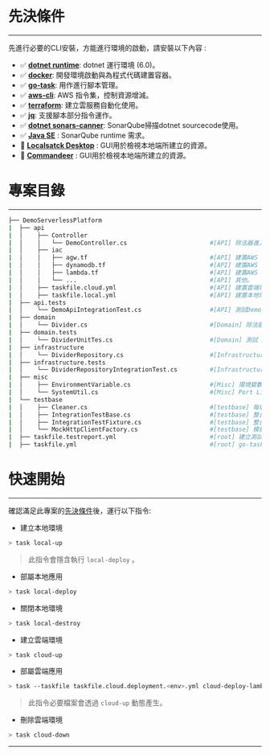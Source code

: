 # 先決條件

---

先進行必要的CLI安裝，方能進行環境的啟動，請安裝以下內容 :

* ✅ [**dotnet runtime**](https://dotnet.microsoft.com/en-us/download/dotnet/6.0): dotnet 運行環境 (6.0)。
* ✅ [**docker**](https://www.docker.com/products/docker-desktop/): 開發環境啟動與為程式代碼建置容器。
* ✅ [**go-task**](https://taskfile.dev/): 用作進行腳本管理。
* ✅ [**aws-cli**](https://docs.aws.amazon.com/zh_tw/cli/latest/userguide/getting-started-install.html): AWS 指令集，控制資源增減。
* ✅ [**terraform**](https://developer.hashicorp.com/terraform/install?product_intent=terraform): 建立雲服務自動化使用。
* ✅ [**jq**](https://jqlang.github.io/jq/download/): 支援腳本部分指令運作。
* ✅ [**dotnet sonars-canner**](https://docs.sonarsource.com/sonarqube/latest/analyzing-source-code/scanners/sonarscanner-for-dotnet/): SonarQube掃描dotnet sourcecode使用。
* ✅ [**Java SE**](https://www.oracle.com/tw/java/technologies/downloads/#jdk21-mac) : SonarQube runtime 需求。
* 🔲 [**Localsatck Desktop**](https://github.com/localstack/localstack-desktop) : GUI用於檢視本地端所建立的資源。
* 🔲 [**Commandeer**](https://getcommandeer.com/) : GUI用於檢視本地端所建立的資源。

# 專案目錄

---

```bash
├── DemoServerlessPlatform
|  ├── api                            
|  │    ├── Controller 
|  │    │   └── DemoController.cs                       #[API] 除法器進入點。
|  │    ├── iac
|  │    │   ├── agw.tf                                  #[API] 建置AWS 資源 (API Gateway)。
|  │    │   ├── dynamodb.tf                             #[API] 建置AWS 資源 (Dynamodb)。
|  │    │   ├── lambda.tf                               #[API] 建置AWS 資源 (Lambda)。
|  │    │   └── ...                                     #[API] 其他。
|  │    ├── taskfile.cloud.yml                          #[API] 建置雲端環境。
|  │    ├── taskfile.local.yml                          #[API] 建置本地環境。
|  ├── api.tests                        
|  │    └── DemoApiIntegrationTest.cs                   #[API] 測試DemoController。
|  ├── domain                                          
|  │    └── Divider.cs                                  #[Domain] 除法器。                  
|  ├── domain.tests                     
|  │    └── DividerUnitTes.cs                           #[Domain] 測試 Divider。 
|  ├── infrastructure                  
|  │    └── DividerRepository.cs                        #[Infrastructure] 寫入目標Table。 
|  ├── infrastructure.tests             
|  │    └── DividerRepositoryIntegrationTest.cs         #[Infrastructure] 測試DividerRepository。 
|  ├── misc                                     
|  │    ├── EnvironmentVariable.cs                      #[Misc] 環境變數。 
|  │    └── SystemUtil.cs                               #[Misc] Port Listenser。                        
|  └── testbase                       
|  │    ├── Cleaner.cs                                  #[testbase] 每個測試腳本進行後，進行資料清除。 
|  │    ├── IntegrationTestBase.cs                      #[testbase] 整合測試基底。  
|  │    ├── IntegrationTestFixture.cs                   #[testbase] 整合測試使用的共通物件。  
|  │    └── MockHttpClientFactory.cs                    #[testbase] 模擬HttpClient。   
|  ├── taskfile.testreport.yml                          #[root] 建立測試報告
|  ├── taskfile.yml                                     #[root] go-task 指令進入點

```

# 快速開始

---

 確認滿足此專案的[先決條件](#先決條件)後，運行以下指令:

* 建立本地環境

```sh
> task local-up
```

> 此指令會隱含執行 `local-deploy` 。

* 部屬本地應用

```sh
> task local-deploy
```

* 關閉本地環境

```sh
> task local-destroy
```


* 建立雲端環境

```sh
> task cloud-up
```


* 部屬雲端應用

```sh
> task --taskfile taskfile.cloud.deployment.<env>.yml cloud-deploy-lambda
```
> 此指令必要檔案會透過 `cloud-up` 動態產生。

* 刪除雲端環境

```sh
> task cloud-down
```

---
